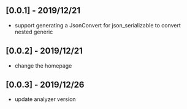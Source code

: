 ## [0.0.1] - 2019/12/21
* support generating a JsonConvert for json_serializable to convert nested generic

## [0.0.2] - 2019/12/21
* change the homepage

## [0.0.3] - 2019/12/26
* update analyzer version